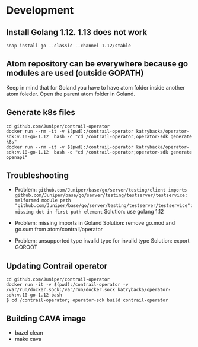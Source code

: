 # Development

## Install Golang 1.12. 1.13 does not work

```
snap install go --classic --channel 1.12/stable
```

## Atom repository can be everywhere because go modules are used (outside GOPATH)

Keep in mind that for Goland you have to have atom folder inside another atom foleder.
Open the parent atom folder in Goland.

## Generate k8s files

```
cd github.com/Juniper/contrail-operator
docker run --rm -it -v $(pwd):/contrail-operator katrybacka/operator-sdk:v.10-go-1.12  bash -c "cd /contrail-operator;operator-sdk generate k8s"
docker run --rm -it -v $(pwd):/contrail-operator katrybacka/operator-sdk:v.10-go-1.12  bash -c "cd /contrail-operator;operator-sdk generate openapi"
```

## Troubleshooting

* Problem: `github.com/Juniper/base/go/server/testing/client imports
github.com/Juniper/base/go/server/testing/testserver/testservice: malformed module path "github.com/Juniper/base/go/server/testing/testserver/testservice": missing dot in first path element`
  Solution: use golang 1.12

* Problem: missing imports in Goland
  Solution: remove go.mod and go.sum from atom/contrail/operator

* Problem: unsupported type invalid type for invalid type
  Solution: export GOROOT


## Updating Contrail operator
```
cd github.com/Juniper/contrail-operator
docker run -it -v $(pwd):/contrail-operator -v /var/run/docker.sock:/var/run/docker.sock katrybacka/operator-sdk:v.10-go-1.12 bash
$ cd /contrail-operator; operator-sdk build contrail-operator
```


## Building CAVA image

* bazel clean
* make cava
   
